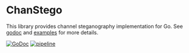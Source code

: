 # ChanStego
This library provides channel steganography implementation for Go. See [godoc](https://godoc.org/github.com/alex-kostirin/chanstego) and [examples](https://github.com/alex-kostirin/chanstego/tree/master/examples) for more details.

[![GoDoc](https://godoc.org/github.com/alex-kostirin/chanstego?status.svg)](https://godoc.org/gitlab.com/alex-kostirin/chanstego)
[![pipeline](https://gitlab.com/alex-kostirin/chanstego/badges/master/build.svg)](https://gitlab.com/alex-kostirin/chanstego/pipelines)

